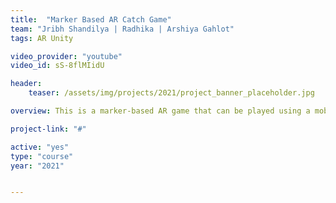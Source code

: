 ```yaml
---
title:  "Marker Based AR Catch Game"
team: "Jribh Shandilya | Radhika | Arshiya Gahlot"
tags: AR Unity

video_provider: "youtube"
video_id: sS-8flMIidU

header:
    teaser: /assets/img/projects/2021/project_banner_placeholder.jpg

overview: This is a marker-based AR game that can be played using a mobile phone. The objective is to catch as many apples as possible that are falling down, around you using the bowl in your hand.

project-link: "#" 

active: "yes"
type: "course"
year: "2021"


---
```

